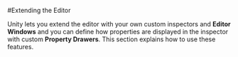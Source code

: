 #Extending the Editor

Unity lets you extend the editor with your own custom inspectors and __Editor Windows__ and you can define how properties are displayed in the inspector with custom __Property Drawers__. This section explains how to use these features.